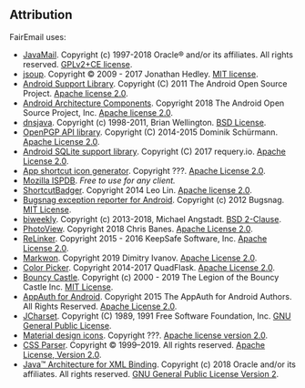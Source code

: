 ## Attribution

FairEmail uses:

* [JavaMail](https://projects.eclipse.org/projects/ee4j.javamail). Copyright (c) 1997-2018 Oracle® and/or its affiliates. All rights reserved. [GPLv2+CE license](https://javaee.github.io/javamail/JavaMail-License).
* [jsoup](https://jsoup.org/). Copyright © 2009 - 2017 Jonathan Hedley. [MIT license](https://jsoup.org/license).
* [Android Support Library](https://developer.android.com/tools/support-library/). Copyright (C) 2011 The Android Open Source Project. [Apache license 2.0](https://android.googlesource.com/platform/frameworks/support/+/master/LICENSE.txt).
* [Android Architecture Components](https://developer.android.com/topic/libraries/architecture/). Copyright 2018 The Android Open Source Project, Inc. [Apache license 2.0](https://github.com/googlesamples/android-architecture-components/blob/master/LICENSE).
* [dnsjava](http://www.xbill.org/dnsjava/). Copyright (c) 1998-2011, Brian Wellington. [BSD License](https://sourceforge.net/p/dnsjava/code/HEAD/tree/trunk/LICENSE).
* [OpenPGP API library](https://github.com/open-keychain/openpgp-api). Copyright (C) 2014-2015 Dominik Schürmann. [Apache License 2.0](https://github.com/open-keychain/openpgp-api/blob/master/LICENSE).
* [Android SQLite support library](https://github.com/requery/sqlite-android). Copyright (C) 2017 requery.io. [Apache License 2.0](https://github.com/requery/sqlite-android/blob/master/LICENSE).
* [App shortcut icon generator](https://romannurik.github.io/AndroidAssetStudio/icons-app-shortcut.html). Copyright ???. [Apache License 2.0](https://github.com/romannurik/AndroidAssetStudio/blob/master/LICENSE).
* [Mozilla ISPDB](https://developer.mozilla.org/en-US/docs/Mozilla/Thunderbird/Autoconfiguration#ISPDB). *Free to use for any client.*
* [ShortcutBadger](https://github.com/leolin310148/ShortcutBadger). Copyright 2014 Leo Lin. [Apache license 2.0](https://github.com/leolin310148/ShortcutBadger/blob/master/LICENSE).
* [Bugsnag exception reporter for Android](https://github.com/bugsnag/bugsnag-android). Copyright (c) 2012 Bugsnag. [MIT License](https://github.com/bugsnag/bugsnag-android/blob/master/LICENSE.txt).
* [biweekly](https://github.com/mangstadt/biweekly). Copyright (c) 2013-2018, Michael Angstadt. [BSD 2-Clause](https://github.com/mangstadt/biweekly/blob/master/LICENSE).
* [PhotoView](https://github.com/chrisbanes/PhotoView). Copyright 2018 Chris Banes. [Apache License 2.0](https://github.com/chrisbanes/PhotoView/blob/master/LICENSE).
* [ReLinker](https://github.com/KeepSafe/ReLinker). Copyright 2015 - 2016 KeepSafe Software, Inc. [Apache License 2.0](https://github.com/KeepSafe/ReLinker/blob/master/LICENSE).
* [Markwon](https://github.com/noties/Markwon). Copyright 2019 Dimitry Ivanov. [Apache License 2.0](https://github.com/noties/Markwon/blob/master/LICENSE).
* [Color Picker](https://github.com/QuadFlask/colorpicker). Copyright 2014-2017 QuadFlask. [Apache License 2.0](https://github.com/QuadFlask/colorpicker#user-content-license).
* [Bouncy Castle](https://www.bouncycastle.org/). Copyright (c) 2000 - 2019 The Legion of the Bouncy Castle Inc. [MIT License](https://www.bouncycastle.org/licence.html).
* [AppAuth for Android](https://github.com/openid/AppAuth-Android). Copyright 2015 The AppAuth for Android Authors. All Rights Reserved. [Apache License 2.0](https://github.com/openid/AppAuth-Android/blob/master/LICENSE).
* [JCharset](http://www.freeutils.net/source/jcharset/). Copyright (C) 1989, 1991 Free Software Foundation, Inc. [GNU General Public License](http://www.freeutils.net/source/jcharset/#license).
* [Material design icons](https://github.com/google/material-design-icons). Copyright ???. [Apache license version 2.0](https://github.com/google/material-design-icons#user-content-license).
* [CSS Parser](http://cssparser.sourceforge.net/). Copyright © 1999–2019. All rights reserved. [Apache License, Version 2.0](http://cssparser.sourceforge.net/licenses.html).
* [Java™ Architecture for XML Binding](https://github.com/eclipse-ee4j/jaxb-ri). Copyright (c) 2018 Oracle and/or its affiliates. All rights reserved. [GNU General Public License Version 2](https://github.com/eclipse-ee4j/jaxb-ri/blob/master/jaxb-ri/LICENSE.md).
